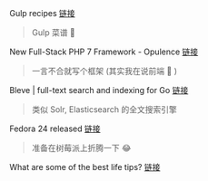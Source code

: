 Gulp recipes [链接](https://github.com/gulpjs/gulp/tree/master/docs/recipes)
> Gulp 菜谱 :egg:

New Full-Stack PHP 7 Framework - Opulence [链接](https://www.opulencephp.com/)
> 一言不合就写个框架 (其实我在说前端 :dog: )

Bleve | full-text search and indexing for Go [链接](http://www.blevesearch.com/)
> 类似 Solr, Elasticsearch 的全文搜索引擎

Fedora 24 released [链接](https://fedoramagazine.org/fedora-24-released/)
> 准备在树莓派上折腾一下 :joy:

What are some of the best life tips? [链接](https://www.quora.com/What-are-some-of-the-best-life-tips/answers/23569747?srid=iGy0)
